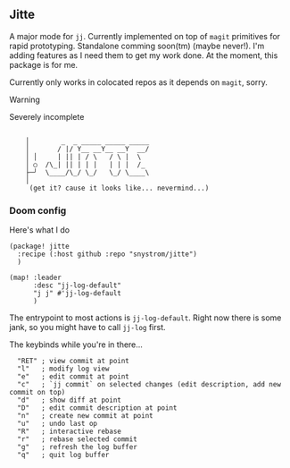 ## Jitte
A major mode for `jj`. Currently implemented on top of `magit` primitives for rapid prototyping. Standalone comming soon(tm) (maybe never!). I'm adding features as I need them to get my work done. At the moment, this package is for me.

Currently only works in colocated repos as it depends on `magit`, sorry. 

> [!WARNING]  
> Severely incomplete

```
       
    │        _  _ _____ _____ _____
    │       / |/ Y__ __Y__ __Y  __/
    │ │     | || | / \   / \ |  \  
    │ ○  /\_| || | | |   | | |  /_ 
    ├─╯  \____/\_/ \_/   \_/ \____\
    │ 
     (get it? cause it looks like... nevermind...)
```

### Doom config

Here's what I do
``` elisp
(package! jitte
  :recipe (:host github :repo "snystrom/jitte")
  )
  
(map! :leader
      :desc "jj-log-default"
      "j j" #'jj-log-default
      )
```


The entrypoint to most actions is `jj-log-default`. Right now there is some jank, so you might have to call `jj-log` first.

The keybinds while you're in there...
``` elisp
  "RET" ; view commit at point
  "l"   ; modify log view
  "e"   ; edit commit at point
  "c"   ; `jj commit` on selected changes (edit description, add new commit on top)
  "d"   ; show diff at point
  "D"   ; edit commit description at point
  "n"   ; create new commit at point
  "u"   ; undo last op
  "R"   ; interactive rebase 
  "r"   ; rebase selected commit
  "g"   ; refresh the log buffer
  "q"   ; quit log buffer
```
